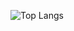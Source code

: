 ![Top Langs](https://github-readme-stats.vercel.app/api/top-langs/?username=TheRealFlow&layout=compact)
